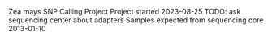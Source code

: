 Zea mays SNP Calling Project
Project started 2023-08-25
TODO: ask sequencing center about adapters
Samples expected from sequencing core 2013-01-10
